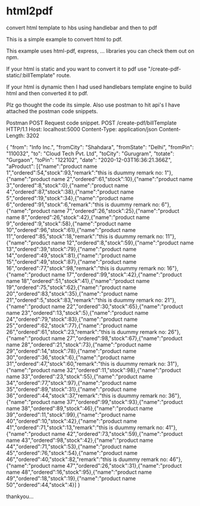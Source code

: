 # html2pdf
convert html template to hbs using handlebar and then to pdf

This is a simple example to convert html to pdf. 

This example uses html-pdf, express, ... libraries you can check them out on npm.

If your html is static and you want to convert it to pdf use "/create-pdf-static/:billTemplate" route.

If your html is dynamic then I had used handlebars template engine to build html and then converted it to pdf.

Plz go thought the code its simple. Also use postman to hit api's I have attached the postman code snippets.

Postman POST Request code snippet.
POST /create-pdf/billTemplate HTTP/1.1
Host: localhost:5000
Content-Type: application/json
Content-Length: 3202

{
    "from": "Info Inc.",
    "fromCity": "Shahdara",
    "fromState": "Delhi",
    "fromPin": "110032",
    "to": "Cloud Tech Pvt. Ltd",
    "toCity": "Gurugram",
    "totate": "Gurgaon",
    "toPin": "122102",
    "date": "2020-12-03T16:36:21.366Z",
    "aProduct": [{"name":"product name 1","ordered":54,"stock":93,"remark":"this is duummy remark no: 1"},{"name":"product name 2","ordered":61,"stock":10},{"name":"product name 3","ordered":8,"stock":0},{"name":"product name 4","ordered":87,"stock":38},{"name":"product name 5","ordered":19,"stock":34},{"name":"product name 6","ordered":91,"stock":6,"remark":"this is duummy remark no: 6"},{"name":"product name 7","ordered":26,"stock":25},{"name":"product name 8","ordered":26,"stock":42},{"name":"product name 9","ordered":9,"stock":58},{"name":"product name 10","ordered":96,"stock":61},{"name":"product name 11","ordered":85,"stock":18,"remark":"this is duummy remark no: 11"},{"name":"product name 12","ordered":8,"stock":59},{"name":"product name 13","ordered":39,"stock":79},{"name":"product name 14","ordered":49,"stock":81},{"name":"product name 15","ordered":49,"stock":87},{"name":"product name 16","ordered":77,"stock":98,"remark":"this is duummy remark no: 16"},{"name":"product name 17","ordered":99,"stock":42},{"name":"product name 18","ordered":51,"stock":41},{"name":"product name 19","ordered":75,"stock":62},{"name":"product name 20","ordered":83,"stock":35},{"name":"product name 21","ordered":5,"stock":83,"remark":"this is duummy remark no: 21"},{"name":"product name 22","ordered":30,"stock":65},{"name":"product name 23","ordered":13,"stock":5},{"name":"product name 24","ordered":79,"stock":83},{"name":"product name 25","ordered":62,"stock":77},{"name":"product name 26","ordered":61,"stock":23,"remark":"this is duummy remark no: 26"},{"name":"product name 27","ordered":98,"stock":67},{"name":"product name 28","ordered":21,"stock":73},{"name":"product name 29","ordered":14,"stock":78},{"name":"product name 30","ordered":36,"stock":6},{"name":"product name 31","ordered":47,"stock":60,"remark":"this is duummy remark no: 31"},{"name":"product name 32","ordered":11,"stock":98},{"name":"product name 33","ordered":23,"stock":55},{"name":"product name 34","ordered":77,"stock":97},{"name":"product name 35","ordered":89,"stock":31},{"name":"product name 36","ordered":44,"stock":37,"remark":"this is duummy remark no: 36"},{"name":"product name 37","ordered":99,"stock":93},{"name":"product name 38","ordered":89,"stock":46},{"name":"product name 39","ordered":11,"stock":99},{"name":"product name 40","ordered":10,"stock":42},{"name":"product name 41","ordered":71,"stock":13,"remark":"this is duummy remark no: 41"},{"name":"product name 42","ordered":73,"stock":59},{"name":"product name 43","ordered":98,"stock":42},{"name":"product name 44","ordered":71,"stock":53},{"name":"product name 45","ordered":76,"stock":54},{"name":"product name 46","ordered":40,"stock":82,"remark":"this is duummy remark no: 46"},{"name":"product name 47","ordered":26,"stock":31},{"name":"product name 48","ordered":16,"stock":95},{"name":"product name 49","ordered":18,"stock":19},{"name":"product name 50","ordered":44,"stock":4}]
}

thankyou...
